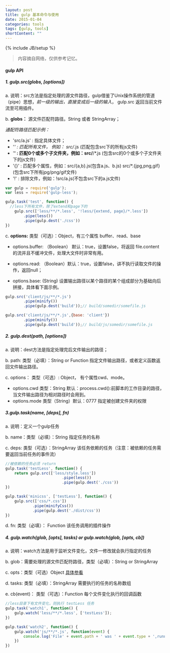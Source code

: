 ```yaml
---
layout: post
title: gulp 基本命令与使用
date: 2015-01-04
categories: tools
tags: [gulp, tools]
shortContent: ""
---
```

{% include JB/setup %}

> 内容摘自网络，仅供参考记忆。

#### gulp API

##### 1. gulp.src(globs, [options])

a. 说明：src方法是指定处理的源文件路径，gulp借鉴了Unix操作系统的管道（pipe）思想，*前一级的输出，直接变成后一级的输入*，
gulp.src     返回当前文件流至可用插件。

b. **globs：**  源文件匹配符路径。String  或者 StringArray；

_通配符路径匹配示例：_

- 'src/a.js' : 指定具体文件；
- '*' : 匹配所有文件， 例如： src/*.js (匹配包含src下的所有js文件)
- '**' : 匹配0个或多个子文件夹，例如：src/**/*.js (包含src的0个或多个子文件夹下的js文件)
- '{}' : 匹配多个属性，例如：src/{a,b}.js(包含a.js、b.js) src/*.{jpg,png,gif}(包含src下所有jpg/png/gif文件)
- '!' : 排除文件，例如：!src/a.js(不包含src下的a.js文件)

```javascript
var gulp = require('gulp');
var less = require('gulp-less');

gulp.task('test', function() {
  //less下所有文件，除了extend和page下的
	gulp.src(['less/**/*.less', '!less/{extend, page}/*.less'])
	    .pipe(less())
	    .pipe(gulp.dest('./css'))
})
```

c. **options:** 类型（可选）：Object，有三个属性 buffer、read、base

- options.buffer: （Boolean） 默认：true，设置false，将返回 file.content 的流并且不缓冲文件，处理大文件时非常有用。

- options.read: （Boolean）默认：true，设置false，讲不执行读取文件的操作，返回null；

- options.base: (String) 设置输出路径以某个路径的某个组成部分为基础向后拼接，具体看下面示例。

```javascript
gulp.src('client/js/**/*.js')
		.pipe(minify())
		.pipe(gulp.dest('build'));// build/somedir/somefile.js

gulp.src('client/js/**/*.js',{base: 'client'})
		.pipe(minify())
		.pipe(gulp.dest('build'));// build/js/somedir/somefile.js
```

##### 2. gulp.dest(path, [options])

a. 说明：dest方法是指定处理完后文件输出的路径；

b. path: 类型（必填）：String or Function 指定文件输出路径，或者定义函数返回文件输出路径。

c. options： 类型（可选）: Object， 有个属性cwd、mode。

- options.cwd 类型：String 默认：process.cwd():前脚本的工作目录的路径，当文件输出路径为相对路径时会用到。
- options.mode 类型（String）默认：0777 指定被创建文件夹的权限

##### 3.gulp.task(name, [deps], fn)

a. 说明：定义一个gulp任务

b. name：类型（必填）：String 指定任务的名称

c. deps: 类型（可选）：StringArray 该任务依赖的任务（注意：被依赖的任务需要返回当前任务的事件流）

```javascript
//被依赖的任务必须 return
gulp.task('testLess', function() {
	return gulp.src(['less/style.less'])
						 .pipe(less())
						 .pipe(gulp.dest('./css'))
})

gulp.task('minicss', ['testLess'], function() {
	gulp.src(['css/*.css'])
			.pipe(minifyCss())
			.pipe(gulp.dest('./dist/css'))
})
```
d. fn: 类型（必填）： Function 该任务调用的插件操作

##### 4. gulp.watch(glob, [opts], tasks) or gulp.watch(glob, [opts, cb])

a. 说明：watch方法是用于监听文件变化，文件一修改就会执行指定的任务

b. glob：需要处理的源文件匹配符路径，类型（必填）：String or StringArray

c. opts：类型（可选）Object [具体参看](https://github.com/shama/gaze) 

d. tasks: 类型（必填）：StringArray 需要执行的任务的名称数组

e. cb(event)： 类型（可选）：Function 每个文件变化执行的回调函数

```javascript
//less目录下有文件变化，则执行 testLess 任务
gulp.task('watch1', function() {
	gulp.watch('less/**/*.less', ['testLess']);
})

gulp.task('watch2', function() {
	gulp.watch('js/**/*.js', function(event) {
		console.log('File' + event.path + ' was ' + event.type + ',running tasks..')
	})
})
```


         